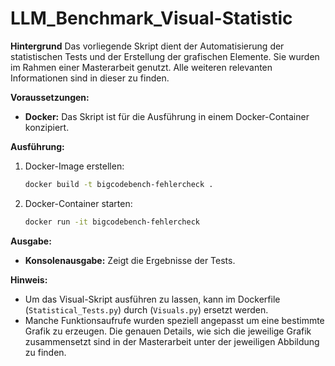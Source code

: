# LLM_Benchmark_Visual-Statistic

**Hintergrund**
Das vorliegende Skript dient der Automatisierung der statistischen Tests und der Erstellung der grafischen Elemente. Sie wurden im Rahmen einer Masterarbeit genutzt. Alle weiteren relevanten Informationen sind in dieser zu finden.

**Voraussetzungen:**

*   **Docker:** Das Skript ist für die Ausführung in einem Docker-Container konzipiert.

**Ausführung:**

1.  Docker-Image erstellen:
    ```bash
    docker build -t bigcodebench-fehlercheck .
    ```
2.  Docker-Container starten:
    ```bash
    docker run -it bigcodebench-fehlercheck
    ```
**Ausgabe:**

*   **Konsolenausgabe:** Zeigt die Ergebnisse der Tests.

**Hinweis:**

*   Um das Visual-Skript ausführen zu lassen, kann im Dockerfile  (`Statistical_Tests.py`) durch (`Visuals.py`) ersetzt werden.
*   Manche Funktionsaufrufe wurden speziell angepasst um eine bestimmte Grafik zu erzeugen. Die genauen Details, wie sich die jeweilige Grafik zusammensetzt sind in der Masterarbeit unter der jeweiligen Abbildung zu finden.

